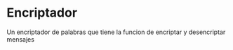 <h1>Encriptador</h1>
Un encriptador de palabras que tiene la funcion de encriptar y desencriptar mensajes
